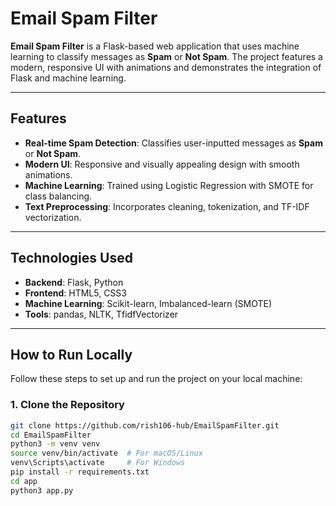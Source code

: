# Email Spam Filter

**Email Spam Filter** is a Flask-based web application that uses machine learning to classify messages as **Spam** or **Not Spam**. The project features a modern, responsive UI with animations and demonstrates the integration of Flask and machine learning.

---

## Features

- **Real-time Spam Detection**: Classifies user-inputted messages as **Spam** or **Not Spam**.
- **Modern UI**: Responsive and visually appealing design with smooth animations.
- **Machine Learning**: Trained using Logistic Regression with SMOTE for class balancing.
- **Text Preprocessing**: Incorporates cleaning, tokenization, and TF-IDF vectorization.

---

## Technologies Used

- **Backend**: Flask, Python
- **Frontend**: HTML5, CSS3
- **Machine Learning**: Scikit-learn, Imbalanced-learn (SMOTE)
- **Tools**: pandas, NLTK, TfidfVectorizer

---

## How to Run Locally

Follow these steps to set up and run the project on your local machine:

### 1. Clone the Repository
```bash
git clone https://github.com/rish106-hub/EmailSpamFilter.git
cd EmailSpamFilter
python3 -m venv venv
source venv/bin/activate  # For macOS/Linux
venv\Scripts\activate     # For Windows
pip install -r requirements.txt
cd app
python3 app.py
